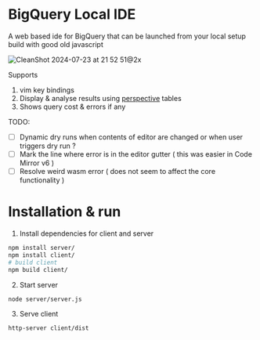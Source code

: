 
# BigQuery Local IDE

A web based ide for BigQuery that can be launched from your local setup build with good old javascript

![CleanShot 2024-07-23 at 21 52 51@2x](https://github.com/user-attachments/assets/6a82e907-77a4-4430-8569-86fac9a222b6)


Supports

1. vim key bindings
2. Display & analyse results using [perspective](https://perspective.finos.org) tables
3. Shows query cost & errors if any

TODO:

- [ ] Dynamic dry runs when contents of editor are changed or when user triggers dry run ?
- [ ] Mark the line where error is in the editor gutter ( this was easier in Code Mirror v6 )
- [ ] Resolve weird wasm error ( does not seem to affect the core functionality )

# Installation & run

1. Install dependencies for client and server

```bash
npm install server/
npm install client/
# build client
npm build client/
```

2. Start server

```bash
node server/server.js
```

3. Serve client

```bash
http-server client/dist
```

